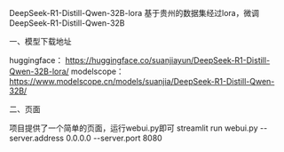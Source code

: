 DeepSeek-R1-Distill-Qwen-32B-lora 基于贵州的数据集经过lora，微调DeepSeek-R1-Distill-Qwen-32B

一、模型下载地址 

huggingface：
 https://huggingface.co/suanjiayun/DeepSeek-R1-Distill-Qwen-32B-lora/
modelscope： 
https://www.modelscope.cn/models/suanjia/DeepSeek-R1-Distill-Qwen-32B/

二、页面

 项目提供了一个简单的页面，运行webui.py即可 streamlit run webui.py --server.address 0.0.0.0 --server.port 8080
